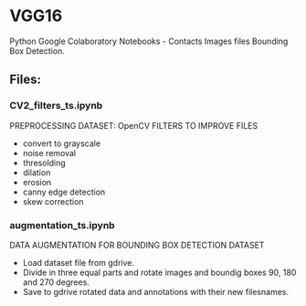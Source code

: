 # VGG16
Python Google Colaboratory Notebooks - Contacts Images files Bounding Box Detection. 

## Files:
### CV2_filters_ts.ipynb
PREPROCESSING DATASET: OpenCV FILTERS TO IMPROVE FILES
- convert to grayscale
- noise removal
- thresolding
- dilation
- erosion
- canny edge detection
- skew correction

### augmentation_ts.ipynb
DATA AUGMENTATION FOR BOUNDING BOX DETECTION DATASET
- Load dataset file from gdrive.
- Divide in three equal parts and rotate images and boundig boxes 90, 180 and 270 degrees.
- Save to gdrive rotated data and annotations with their new filesnames.
